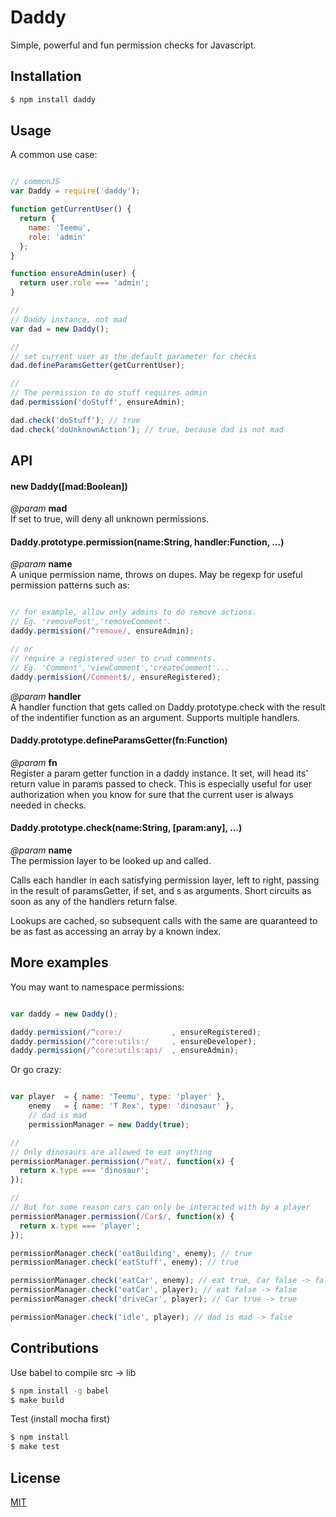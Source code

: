 # Daddy

  Simple, powerful and fun permission checks for Javascript.


## Installation

```bash
$ npm install daddy
```


## Usage

  A common use case:

```js

// commonJS
var Daddy = require('daddy');

function getCurrentUser() {
  return {
    name: 'Teemu',
    role: 'admin'
  };
}

function ensureAdmin(user) {
  return user.role === 'admin';
}

//
// Daddy instance, not mad
var dad = new Daddy();

//
// set current user as the default parameter for checks
dad.defineParamsGetter(getCurrentUser);

//
// The permission to do stuff requires admin
dad.permission('doStuff', ensureAdmin);

dad.check('doStuff'); // true
dad.check('doUnknownAction'); // true, because dad is not mad

```



## API


#### new Daddy([mad:Boolean])
  *@param* **mad**  
  If set to true, will deny all unknown permissions.


#### Daddy.prototype.permission(name:String, handler:Function, ...)
  *@param* **name**  
  A unique permission name, throws on dupes. May be regexp for useful permission patterns such as:

```js

// for example, allow only admins to do remove actions. 
// Eg. 'removePost','removeComment'.
daddy.permission(/^remove/, ensureAdmin);

// or
// require a registered user to crud comments. 
// Eg. 'Comment','viewComment','createComment'...
daddy.permission(/Comment$/, ensureRegistered);

```

  *@param* **handler**  
  A handler function that gets called on Daddy.prototype.check with the result of the indentifier function as an argument. Supports multiple handlers.


#### Daddy.prototype.defineParamsGetter(fn:Function)
  *@param* **fn**  
  Register a param getter function in a daddy instance. It set, will head its' return value in params passed to check. This is especially useful for user authorization when you know for sure that the current user is always needed in checks.


#### Daddy.prototype.check(name:String, [param:any], ...)
  *@param* **name**  
  The permission layer to be looked up and called.

  Calls each handler in each satisfying permission layer, left to right, passing in the result of paramsGetter, if set, and <param>s as arguments. Short circuits as soon as any of the handlers return false.

  Lookups are cached, so subsequent calls with the same <name> are quaranteed to be as fast as accessing an array by a known index.


## More examples

  You may want to namespace permissions:

``` js

var daddy = new Daddy();

daddy.permission(/^core:/           , ensureRegistered);
daddy.permission(/^core:utils:/     , ensureDeveloper);
daddy.permission(/^core:utils:api/  , ensureAdmin);

```

  Or go crazy:

```js

var player  = { name: 'Teemu', type: 'player' },
    enemy   = { name: 'T Rex', type: 'dinosaur' },
    // dad is mad
    permissionManager = new Daddy(true);

//
// Only dinosaurs are allowed to eat anything
permissionManager.permission(/^eat/, function(x) {
  return x.type === 'dinosaur';
});

//
// But for some reason cars can only be interacted with by a player
permissionManager.permission(/Car$/, function(x) {
  return x.type === 'player';
});

permissionManager.check('eatBuilding', enemy); // true
permissionManager.check('eatStuff', enemy); // true

permissionManager.check('eatCar', enemy); // eat true, Car false -> false
permissionManager.check('eatCar', player); // eat false -> false
permissionManager.check('driveCar', player); // Car true -> true

permissionManager.check('idle', player); // dad is mad -> false

```


## Contributions

Use babel to compile src -> lib
```bash
$ npm install -g babel
$ make build
```

Test (install mocha first)
```bash
$ npm install
$ make test
```

## License
  
  [MIT](LICENSE)
